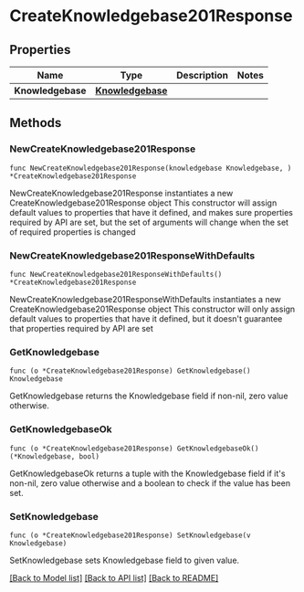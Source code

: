 # CreateKnowledgebase201Response

## Properties

Name | Type | Description | Notes
------------ | ------------- | ------------- | -------------
**Knowledgebase** | [**Knowledgebase**](Knowledgebase.md) |  | 

## Methods

### NewCreateKnowledgebase201Response

`func NewCreateKnowledgebase201Response(knowledgebase Knowledgebase, ) *CreateKnowledgebase201Response`

NewCreateKnowledgebase201Response instantiates a new CreateKnowledgebase201Response object
This constructor will assign default values to properties that have it defined,
and makes sure properties required by API are set, but the set of arguments
will change when the set of required properties is changed

### NewCreateKnowledgebase201ResponseWithDefaults

`func NewCreateKnowledgebase201ResponseWithDefaults() *CreateKnowledgebase201Response`

NewCreateKnowledgebase201ResponseWithDefaults instantiates a new CreateKnowledgebase201Response object
This constructor will only assign default values to properties that have it defined,
but it doesn't guarantee that properties required by API are set

### GetKnowledgebase

`func (o *CreateKnowledgebase201Response) GetKnowledgebase() Knowledgebase`

GetKnowledgebase returns the Knowledgebase field if non-nil, zero value otherwise.

### GetKnowledgebaseOk

`func (o *CreateKnowledgebase201Response) GetKnowledgebaseOk() (*Knowledgebase, bool)`

GetKnowledgebaseOk returns a tuple with the Knowledgebase field if it's non-nil, zero value otherwise
and a boolean to check if the value has been set.

### SetKnowledgebase

`func (o *CreateKnowledgebase201Response) SetKnowledgebase(v Knowledgebase)`

SetKnowledgebase sets Knowledgebase field to given value.



[[Back to Model list]](../README.md#documentation-for-models) [[Back to API list]](../README.md#documentation-for-api-endpoints) [[Back to README]](../README.md)


